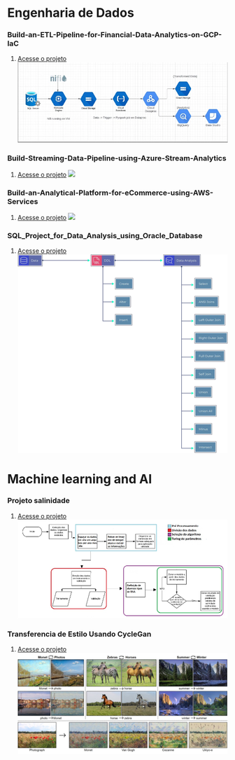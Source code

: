 # Engenharia de Dados
### Build-an-ETL-Pipeline-for-Financial-Data-Analytics-on-GCP-IaC
1. [Acesse o projeto](https://github.com/Antonio-Borges-Rufino/Build-an-ETL-Pipeline-for-Financial-Data-Analytics-on-GCP-IaC) 
![](https://github.com/Antonio-Borges-Rufino/Build-an-ETL-Pipeline-for-Financial-Data-Analytics-on-GCP-IaC/raw/main/Architecture.webp)
### Build-Streaming-Data-Pipeline-using-Azure-Stream-Analytics
1. [Acesse o projeto](https://github.com/Antonio-Borges-Rufino/Build-Streaming-Data-Pipeline-using-Azure-Stream-Analytics/blob/main/README.md) 
![](https://github.com/Antonio-Borges-Rufino/Build-Streaming-Data-Pipeline-using-Azure-Stream-Analytics/assets/86124443/480f3612-0e16-4033-b723-e570f58a929d)
### Build-an-Analytical-Platform-for-eCommerce-using-AWS-Services
1. [Acesse o projeto](https://github.com/Antonio-Borges-Rufino/Build-an-Analytical-Platform-for-eCommerce-using-AWS-Services) 
![](https://github.com/Antonio-Borges-Rufino/Build-an-Analytical-Platform-for-eCommerce-using-AWS-Services/assets/86124443/2c6009fe-f5b0-4e15-8648-7b3f9c50168c)
### SQL_Project_for_Data_Analysis_using_Oracle_Database
1. [Acesse o projeto](https://github.com/Antonio-Borges-Rufino/SQL_Project_for_Data_Analysis_using_Oracle_Database/edit/main/README.md) 
![](https://github.com/Antonio-Borges-Rufino/SQL_Project_for_Data_Analysis_using_Oracle_Database/blob/main/3596zn01.png)  

# Machine learning and AI
### Projeto salinidade
1. [Acesse o projeto](https://github.com/Antonio-Borges-Rufino/Projeto_Salinidade)
![](https://github.com/Antonio-Borges-Rufino/Projeto_Salinidade/blob/main/Nova%20pasta/pipeline.jpg)
### Transferencia de Estilo Usando CycleGan
1. [Acesse o projeto](https://github.com/Antonio-Borges-Rufino/Traducao_Imagem)
![](https://github.com/Antonio-Borges-Rufino/Traducao_Imagem/blob/main/293254426-c58784fe-ac92-46ff-9733-9845b91f9688.png)
